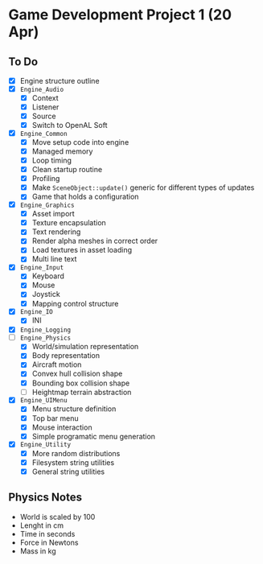 # Game Development Project 1 (20 Apr)

## To Do

- [x] Engine structure outline
- [x] `Engine_Audio`
  - [x] Context
  - [x] Listener
  - [x] Source
  - [x] Switch to OpenAL Soft
- [x] `Engine_Common`
  - [x] Move setup code into engine
  - [x] Managed memory
  - [x] Loop timing
  - [x] Clean startup routine
  - [x] Profiling
  - [x] Make `SceneObject::update()` generic for different types of updates
  - [x] Game that holds a configuration
- [x] `Engine_Graphics`
  - [x] Asset import
  - [x] Texture encapsulation
  - [x] Text rendering
  - [x] Render alpha meshes in correct order
  - [x] Load textures in asset loading
  - [x] Multi line text
- [x] `Engine_Input`
  - [x] Keyboard
  - [x] Mouse
  - [x] Joystick
  - [x] Mapping control structure
- [x] `Engine_IO`
  - [x] INI
- [x] `Engine_Logging`
- [ ] `Engine_Physics`
  - [x] World/simulation representation
  - [x] Body representation
  - [x] Aircraft motion
  - [x] Convex hull collision shape
  - [x] Bounding box collision shape
  - [ ] Heightmap terrain abstraction
- [x] `Engine_UIMenu`
  - [x] Menu structure definition
  - [x] Top bar menu
  - [x] Mouse interaction
  - [x] Simple programatic menu generation
- [x] `Engine_Utility`
  - [x] More random distributions
  - [x] Filesystem string utilities
  - [x] General string utilities

## Physics Notes

- World is scaled by 100
- Lenght in cm
- Time in seconds
- Force in Newtons
- Mass in kg
	